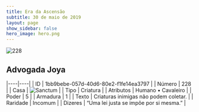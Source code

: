 ```yaml
---
title: Era da Ascensão
subtitle: 30 de maio de 2019
layout: page
show_sidebar: false
hero_image: hero.png
---
```


![228](https://cdn.keyforgegame.com/media/card_front/pt/435_228_C9HX4FCR88XJ_pt.png)

## Advogada Joya

|----|----|
| ID | 1bb9bebe-057d-40d6-80e2-f1fe14ea3797 |
| Número | 228 |
| Casa | ![Sanctum](https://archonarcana.com/images/thumb/c/c7/Sanctum.png/22px-Sanctum.png "Santuário") |
| Tipo | Criatura |
| Atributos | Humano • Cavaleiro |
| Poder | 5 |
| Armadura | 1 |
| Texto | Criaturas inimigas não podem coletar. |
| Raridade | Incomum |
| Dizeres | “Uma lei justa se impõe por si mesma.” |
